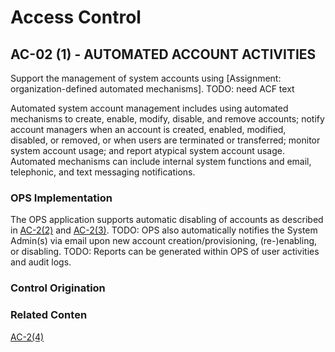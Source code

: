 # Access Control
## AC-02 (1) - AUTOMATED ACCOUNT ACTIVITIES

Support the management of system accounts using [Assignment: organization-defined automated mechanisms]. TODO: need ACF text

Automated system account management includes using automated mechanisms to create, enable, modify, disable, and remove accounts; notify account managers when an account is created, enabled, modified, disabled, or removed, or when users are terminated or transferred; monitor system account usage; and report atypical system account usage. Automated mechanisms can include internal system functions and email, telephonic, and text messaging notifications.

### OPS Implementation

The OPS application supports automatic disabling of accounts as described in [AC-2(2)](./ac-02-02.md) and [AC-2(3)](./ac-02-03.md). TODO: OPS also automatically notifies the System Admin(s) via email upon new account creation/provisioning, (re-)enabling, or disabling. TODO: Reports can be generated within OPS of user activities and audit logs.

### Control Origination

### Related Conten

[AC-2(4)](./ac-02-04.md)
